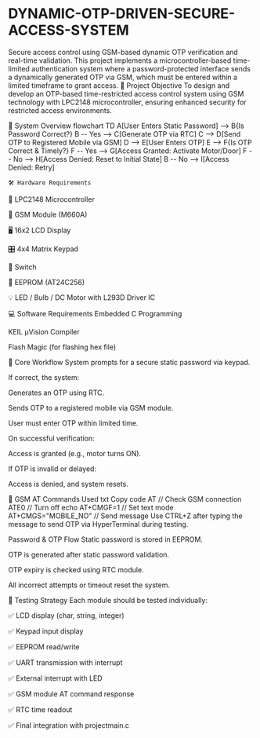 # DYNAMIC-OTP-DRIVEN-SECURE-ACCESS-SYSTEM
Secure access control using GSM-based dynamic OTP verification and real-time validation.
This project implements a microcontroller-based time-limited authentication system where a password-protected interface sends a dynamically generated OTP via GSM, which must be entered within a limited timeframe to grant access.
🧠 Project Objective
To design and develop an OTP-based time-restricted access control system using GSM technology with LPC2148 microcontroller, ensuring enhanced security for restricted access environments.

🧩 System Overview
flowchart TD
    A[User Enters Static Password] --> B{Is Password Correct?}
    B -- Yes --> C[Generate OTP via RTC]
    C --> D[Send OTP to Registered Mobile via GSM]
    D --> E[User Enters OTP]
    E --> F{Is OTP Correct & Timely?}
    F -- Yes --> G[Access Granted: Activate Motor/Door]
    F -- No --> H[Access Denied: Reset to Initial State]
    B -- No --> I[Access Denied: Retry]

    🛠️ Hardware Requirements
🧠 LPC2148 Microcontroller

📡 GSM Module (M660A)

🖥️ 16x2 LCD Display

🎛️ 4x4 Matrix Keypad

🔘 Switch

💾 EEPROM (AT24C256)

💡 LED / Bulb / DC Motor with L293D Driver IC

💻 Software Requirements
Embedded C Programming

KEIL µVision Compiler

Flash Magic (for flashing hex file)

🔄 Core Workflow
System prompts for a secure static password via keypad.

If correct, the system:

Generates an OTP using RTC.

Sends OTP to a registered mobile via GSM module.

User must enter OTP within limited time.

On successful verification:

Access is granted (e.g., motor turns ON).

If OTP is invalid or delayed:

Access is denied, and system resets.

💬 GSM AT Commands Used
txt
Copy code
AT            // Check GSM connection
ATE0          // Turn off echo
AT+CMGF=1     // Set text mode
AT+CMGS="MOBILE_NO" // Send message
Use CTRL+Z after typing the message to send OTP via HyperTerminal during testing.

 Password & OTP Flow
Static password is stored in EEPROM.

OTP is generated after static password validation.

OTP expiry is checked using RTC module.

All incorrect attempts or timeout reset the system.

🧪 Testing Strategy
Each module should be tested individually:

✅ LCD display (char, string, integer)

✅ Keypad input display

✅ EEPROM read/write

✅ UART transmission with interrupt

✅ External interrupt with LED

✅ GSM module AT command response

✅ RTC time readout

✅ Final integration with projectmain.c
